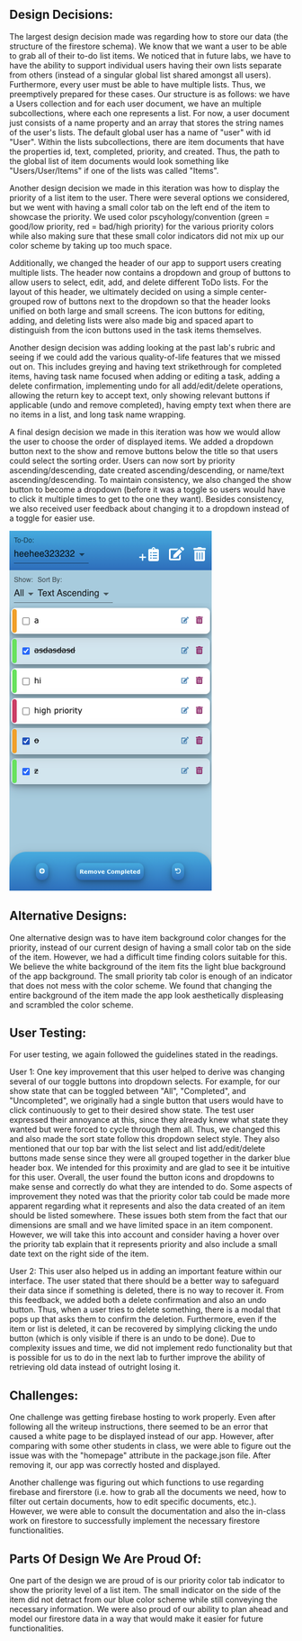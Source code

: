 ## Design Decisions:
The largest design decision made was regarding how to store our data (the structure of the firestore schema). We know that we want a user to be able to grab all of their to-do list items. We noticed that in future labs, we have to have the ability to support individual users having their own lists separate from others (instead of a singular global list shared amongst all users). Furthermore, every user must be able to have multiple lists. Thus, we preemptively prepared for these cases. Our structure is as follows: we have a Users collection and for each user document, we have an multiple subcollections, where each one represents a list. For now, a user document just consists of a name property and an array that stores the string names of the user's lists. The default global user has a name of "user" with id "User". Within the lists subcollections, there are item documents that have the properties id, text, completed, priority, and created. Thus, the path to the global list of item documents would look something like "Users/User/Items" if one of the lists was called "Items".

Another design decision we made in this iteration was how to display the priority of a list item to the user. There were several options we considered, but we went with having a small color tab on the left end of the item to showcase the priority. We used color pscyhology/convention (green = good/low priority, red = bad/high priority) for the various priority colors while also making sure that these small color indicators did not mix up our color scheme by taking up too much space.

Additionally, we changed the header of our app to support users creating multiple lists. The header now contains a dropdown and group of buttons to allow users to select, edit, add, and delete different ToDo lists. For the layout of this header, we ultimately decided on using a simple center-grouped row of buttons next to the dropdown so that the header looks unified on both large and small screens. The icon buttons for editing, adding, and deleting lists were also made big and spaced apart to distinguish from the icon buttons used in the task items themselves.

Another design decision was adding looking at the past lab's rubric and seeing if we could add the various quality-of-life features that we missed out on. This includes greying and having text strikethrough for completed items, having task name focused when adding or editing a task, adding a delete confirmation, implementing undo for all add/edit/delete operations, allowing the return key to accept text, only showing relevant buttons if applicable (undo and remove completed), having empty text when there are no items in a list, and long task name wrapping.

A final design decision we made in this iteration was how we would allow the user to choose the order of displayed items. We added a dropdown button next to the show and remove buttons below the title so that users could select the sorting order. Users can now sort by priority ascending/descending, date created ascending/descending, or name/text ascending/descending. To maintain consistency, we also changed the show button to become a dropdown (before it was a toggle so users would have to click it multiple times to get to the one they want). Besides consistency, we also received user feedback about changing it to a dropdown instead of a toggle for easier use.

![](final.png)

## Alternative Designs:
One alternative design was to have item background color changes for the priority, instead of our current design of having a small color tab on the side of the item. However, we had a difficult time finding colors suitable for this. We believe the white background of the item fits the light blue background of the app background. The small priority tab color is enough of an indicator that does not mess with the color scheme. We found that changing the entire background of the item made the app look aesthetically displeasing and scrambled the color scheme.

## User Testing:
For user testing, we again followed the guidelines stated in the readings.

User 1: One key improvement that this user helped to derive was changing several of our toggle buttons into dropdown selects. For example, for our show state that can be toggled between "All", "Completed", and "Uncompleted", we originally had a single button that users would have to click continuously to get to their desired show state. The test user expressed their annoyance at this, since they already knew what state they wanted but were forced to cycle through them all. Thus, we changed this and also made the sort state follow this dropdown select style. They also mentioned that our top bar with the list select and list add/edit/delete buttons made sense since they were all grouped together in the darker blue header box. We intended for this proximity and are glad to see it be intuitive for this user. Overall, the user found the button icons and dropdowns to make sense and correctly do what they are intended to do. Some aspects of improvement they noted was that the priority color tab could be made more apparent regarding what it represents and also the data created of an item should be listed somewhere. These issues both stem from the fact that our dimensions are small and we have limited space in an item component. However, we will take this into account and consider having a hover over the priority tab explain that it represents priority and also include a small date text on the right side of the item.

User 2: This user also helped us in adding an important feature within our interface. The user stated that there should be a better way to safeguard their data since if something is deleted, there is no way to recover it. From this feedback, we added both a delete confirmation and also an undo button. Thus, when a user tries to delete something, there is a modal that pops up that asks them to confirm the deletion. Furthermore, even if the item or list is deleted, it can be recovered by simplying clicking the undo button (which is only visible if there is an undo to be done). Due to complexity issues and time, we did not implement redo functionality but that is possible for us to do in the next lab to further improve the ability of retrieving old data instead of outright losing it.


## Challenges:
One challenge was getting firebase hosting to work properly. Even after following all the writeup instructions, there seemed to be an error that caused a white page to be displayed instead of our app. However, after comparing with some other students in class, we were able to figure out the issue was with the "homepage" attribute in the package.json file. After removing it, our app was correctly hosted and displayed.

Another challenge was figuring out which functions to use regarding firebase and firerstore (i.e. how to grab all the documents we need, how to filter out certain documents, how to edit specific documents, etc.). However, we were able to consult the documentation and also the in-class work on firestore to successfully implement the necessary firestore functionalities.

## Parts Of Design We Are Proud Of:
One part of the design we are proud of is our priority color tab indicator to show the priority level of a list item. The small indicator on the side of the item did not detract from our blue color scheme while still conveying the necessary information. We were also proud of our ability to plan ahead and model our firestore data in a way that would make it easier for future functionalities.